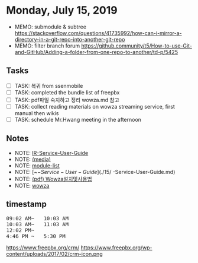 # Monday, July 15, 2019
- MEMO: submodule & subtree https://stackoverflow.com/questions/41735992/how-can-i-mirror-a-directory-in-a-git-repo-into-another-git-repo
- MEMO: filter branch forum https://github.community/t5/How-to-use-Git-and-GitHub/Adding-a-folder-from-one-repo-to-another/td-p/5425

## Tasks
- [ ] TASK: 복귀 from ssenmobile
- [ ] TASK: completed the bundle list of freepbx
- [ ] TASK: pdf파일 숙지하고 정리 wowza.md 참고
- [ ] TASK: collect reading materials on wowza streaming service, first manual then wikis
- [ ] TASK: schedule Mr.Hwang meeting in the afternoon

## Notes
- NOTE: [IR-Service-User-Guide](./15/IR-Service-User-Guide.md)
- NOTE: [(media) ](./15/media)
- NOTE: [module-list](./15/module-list.md)
- NOTE: [~$-Service-User-Guide](./15/~$-Service-User-Guide.md)
- NOTE: [(pdf) Wowza설치및사용법](./15/Wowza설치및사용법.pdf)
- NOTE: [wowza](./15/wowza.md)

## timestamp
<pre>
09:02 AM~   10:03 AM
10:03 AM~   11:03 AM
12:02 PM~
4:46 PM ~   5:30 PM
</pre>
https://www.freepbx.org/crm/
https://www.freepbx.org/wp-content/uploads/2017/02/crm-icon.png